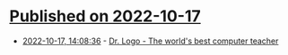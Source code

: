 # [Published on 2022-10-17](index.md)

* [2022-10-17, 14:08:36](https://lobste.rs/s/1jgukb/dr_logo_world_s_best_computer_teacher) - [Dr. Logo - The world's best computer teacher](https://computeradsfromthepast.substack.com/p/dr-logo)
